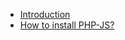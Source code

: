 * [Introduction](@copernica-docs:PHPJS/introduction "Introduction")
* [How to install PHP-JS?](@copernica-docs:PHPJS/introduction "How to install PHP-JS")
